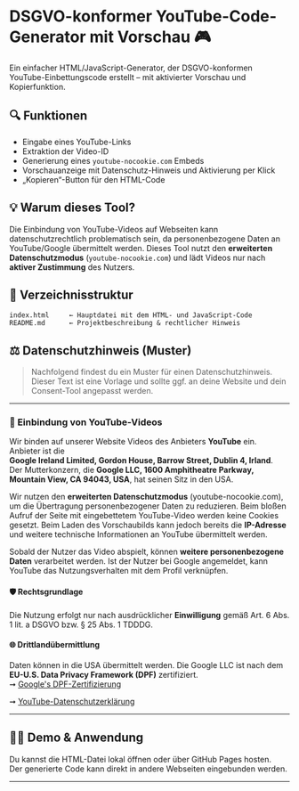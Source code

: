 # DSGVO-konformer YouTube-Code-Generator mit Vorschau 🎮

Ein einfacher HTML/JavaScript-Generator, der DSGVO-konformen YouTube-Einbettungscode erstellt – mit aktivierter Vorschau und Kopierfunktion.

## 🔍 Funktionen

- Eingabe eines YouTube-Links
- Extraktion der Video-ID
- Generierung eines `youtube-nocookie.com` Embeds
- Vorschauanzeige mit Datenschutz-Hinweis und Aktivierung per Klick
- „Kopieren“-Button für den HTML-Code

## 💡 Warum dieses Tool?

Die Einbindung von YouTube-Videos auf Webseiten kann datenschutzrechtlich problematisch sein, da personenbezogene Daten an YouTube/Google übermittelt werden. Dieses Tool nutzt den **erweiterten Datenschutzmodus** (`youtube-nocookie.com`) und lädt Videos nur nach **aktiver Zustimmung** des Nutzers.

## 📁 Verzeichnisstruktur

```
index.html     ← Hauptdatei mit dem HTML- und JavaScript-Code
README.md      ← Projektbeschreibung & rechtlicher Hinweis
```

## ⚖️ Datenschutzhinweis (Muster)

> Nachfolgend findest du ein Muster für einen Datenschutzhinweis. Dieser Text ist eine Vorlage und sollte ggf. an deine Website und dein Consent-Tool angepasst werden.

---

### 📌 Einbindung von YouTube-Videos

Wir binden auf unserer Website Videos des Anbieters **YouTube** ein. Anbieter ist die\
**Google Ireland Limited, Gordon House, Barrow Street, Dublin 4, Irland**.\
Der Mutterkonzern, die **Google LLC, 1600 Amphitheatre Parkway, Mountain View, CA 94043, USA**, hat seinen Sitz in den USA.

Wir nutzen den **erweiterten Datenschutzmodus** (youtube-nocookie.com), um die Übertragung personenbezogener Daten zu reduzieren. Beim bloßen Aufruf der Seite mit eingebettetem YouTube-Video werden keine Cookies gesetzt. Beim Laden des Vorschaubilds kann jedoch bereits die **IP-Adresse** und weitere technische Informationen an YouTube übermittelt werden.

Sobald der Nutzer das Video abspielt, können **weitere personenbezogene Daten** verarbeitet werden. Ist der Nutzer bei Google angemeldet, kann YouTube das Nutzungsverhalten mit dem Profil verknüpfen.

#### 🛡️ Rechtsgrundlage

Die Nutzung erfolgt nur nach ausdrücklicher **Einwilligung** gemäß Art. 6 Abs. 1 lit. a DSGVO bzw. § 25 Abs. 1 TDDDG.

#### 🌐 Drittlandübermittlung

Daten können in die USA übermittelt werden. Die Google LLC ist nach dem **EU-U.S. Data Privacy Framework (DPF)** zertifiziert.\
➞ [Google's DPF-Zertifizierung](https://www.dataprivacyframework.gov/s/participant-search)

➞ [YouTube-Datenschutzerklärung](https://policies.google.com/privacy)

---

## 🧑‍💻 Demo & Anwendung

Du kannst die HTML-Datei lokal öffnen oder über GitHub Pages hosten.\
Der generierte Code kann direkt in andere Webseiten eingebunden werden.

---

